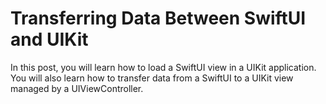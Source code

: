 
# Transferring Data Between SwiftUI and UIKit  

In this post, you will learn how to load a SwiftUI view in a UIKit application. You will also learn how to transfer data from a SwiftUI to a UIKit view managed by a UIViewController. 



